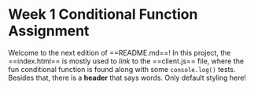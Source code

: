 # Week 1 Conditional Function Assignment
Welcome to the next edition of ==README.md==! In this project, the ==index.html== is mostly used to *link* to the ==client.js== file, where the fun conditional function is found along with some `console.log()` tests. Besides that, there is a **header** that says words. Only default styling here!
